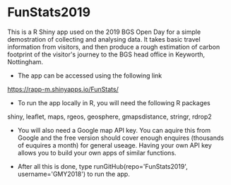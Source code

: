 # FunStats2019 #

This is a R Shiny app used on the 2019 BGS Open Day for a simple demostration of collecting and analysing data. 
It takes basic travel information from visitors, and then produce a rough estimation of carbon footprint of the visitor's journey to the BGS head office in Keyworth, Nottingham.

* The app can be accessed using the following link

https://rapp-m.shinyapps.io/FunStats/

* To run the app locally in R, you will need the following R packages

shiny, leaflet, maps, rgeos, geosphere, gmapsdistance, stringr, rdrop2

* You will also need a Google map API key. You can aquire this from Google and the free version should cover enough enquires (thousands of euquires a month) for general useage. Having your own API key allows you to build your own apps of similar functions. 

* After all this is done, type runGitHub(repo='FunStats2019', username='GMY2018') to run the app.
